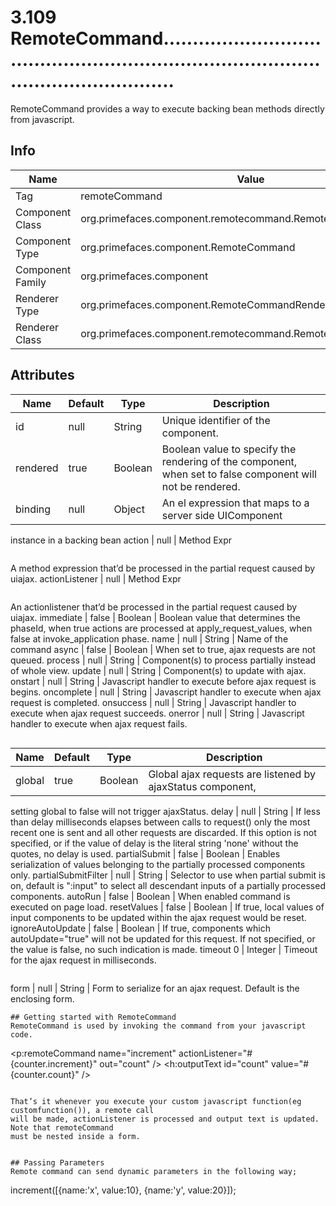 # 3.109 RemoteCommand............................................................................................................

RemoteCommand provides a way to execute backing bean methods directly from javascript.

## Info

| Name | Value |
| - | - |
| Tag | remoteCommand
| Component Class | org.primefaces.component.remotecommand.RemoteCommand
| Component Type | org.primefaces.component.RemoteCommand
| Component Family | org.primefaces.component |
| Renderer Type | org.primefaces.component.RemoteCommandRenderer
| Renderer Class | org.primefaces.component.remotecommand.RemoteCommandRenderer

## Attributes

| Name | Default | Type | Description | 
| --- | --- | --- | --- |
id | null | String | Unique identifier of the component.
rendered | true | Boolean | Boolean value to specify the rendering of the component, when set to false component will not be rendered.
binding | null | Object | An el expression that maps to a server side UIComponent
instance in a backing bean
action | null | Method
Expr
```
```
A method expression that’d be processed in the partial
request caused by uiajax.
actionListener | null | Method
Expr
```
```
An actionlistener that’d be processed in the partial request
caused by uiajax.
immediate | false | Boolean | Boolean value that determines the phaseId, when true
actions are processed at apply_request_values, when false
at invoke_application phase.
name | null | String | Name of the command
async | false | Boolean | When set to true, ajax requests are not queued.
process | null | String | Component(s) to process partially instead of whole view.
update | null | String | Component(s) to update with ajax.
onstart | null | String | Javascript handler to execute before ajax request is begins.
oncomplete | null | String | Javascript handler to execute when ajax request is
completed.
onsuccess | null | String | Javascript handler to execute when ajax request succeeds.
onerror | null | String | Javascript handler to execute when ajax request fails.
```

```
| Name | Default | Type | Description | 
| --- | --- | --- | --- |
global | true | Boolean | Global ajax requests are listened by ajaxStatus component,
setting global to false will not trigger ajaxStatus.
delay | null | String | If less than delay milliseconds elapses between calls to
request() only the most recent one is sent and all other
requests are discarded. If this option is not specified, or if
the value of delay is the literal string 'none' without the
quotes, no delay is used.
partialSubmit | false | Boolean | Enables serialization of values belonging to the partially
processed components only.
partialSubmitFilter | null | String | Selector to use when partial submit is on, default is ":input"
to select all descendant inputs of a partially processed
components.
autoRun | false | Boolean | When enabled command is executed on page load.
resetValues | false | Boolean | If true, local values of input components to be updated
within the ajax request would be reset.
ignoreAutoUpdate | false | Boolean | If true, components which autoUpdate="true" will not be
updated for this request. If not specified, or the value is
false, no such indication is made.
timeout 0 | Integer | Timeout for the ajax request in milliseconds.
```
```
form | null | String | Form to serialize for an ajax request. Default is the
enclosing form.
```
## Getting started with RemoteCommand
RemoteCommand is used by invoking the command from your javascript code.

```
<p:remoteCommand name="increment" actionListener="#{counter.increment}"
out="count" />
<h:outputText id="count" value="#{counter.count}" />
```
```
<script type="text/javascript">
function customfunction() {
//your custom code
increment(); //makes a remote call
}
</script>
```
That’s it whenever you execute your custom javascript function(eg customfunction()), a remote call
will be made, actionListener is processed and output text is updated. Note that remoteCommand
must be nested inside a form.


## Passing Parameters
Remote command can send dynamic parameters in the following way;

```
increment([{name:'x', value:10}, {name:'y', value:20}]);
```
